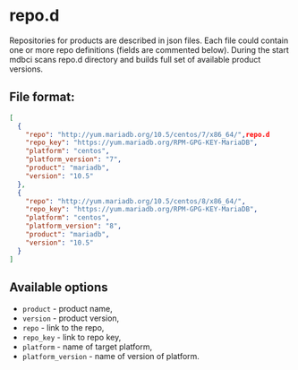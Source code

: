 # repo.d

Repositories for products are described in json files.
Each file could contain one or more repo definitions (fields are commented below).
During the start mdbci scans repo.d directory and builds full set of available product versions.

## File format:
```json
[
  {
    "repo": "http://yum.mariadb.org/10.5/centos/7/x86_64/",repo.d
    "repo_key": "https://yum.mariadb.org/RPM-GPG-KEY-MariaDB",
    "platform": "centos",
    "platform_version": "7",
    "product": "mariadb",
    "version": "10.5"
  },
  {
    "repo": "http://yum.mariadb.org/10.5/centos/8/x86_64/",
    "repo_key": "https://yum.mariadb.org/RPM-GPG-KEY-MariaDB",
    "platform": "centos",
    "platform_version": "8",
    "product": "mariadb",
    "version": "10.5"
  }
]

```
## Available options

* `product` - product name,
* `version` - product version,
* `repo` - link to the repo,
* `repo_key` - link to repo key,
* `platform` - name of target platform,
* `platform_version` - name of version of platform.
